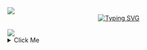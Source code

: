 <img align="center" src="https://capsule-render.vercel.app/api?type=waving&color=4CAF50&height=70&section=header" />

<div align="center">
 <a href="https://git.io/typing-svg"><img src="https://readme-typing-svg.demolab.com?font=Line+Font&size=32&pause=1000&color=11F72D&center=true&vCenter=true&random=false&width=435&lines=Mobile+Engineer" alt="Typing SVG" /></a>
</div>
<br/>
<img align="center" src="https://capsule-render.vercel.app/api?type=waving&color=4CAF50&height=70&section=footer"/>
<details>
  <summary>Click Me</summary>
 <p align="center">
  <img height="50%" width="auto" src="https://github-readme-stats.vercel.app/api?username=TheAlfran&show_icons=true&count_private=true&theme=gotham&hide_border=true&hide=issues,contribs&bg_color=00000000">
  <img height="50%" width="auto" src="https://github-readme-stats.vercel.app/api/top-langs/?username=munchkin1199&layout=compact&hide_border=true&theme=gotham&bg_color=00000000&langs_count=6&hide=jupyter%20notebook,tex,css,php&exclude_repo=Pacman-AI">
  <img src="https://github-readme-streak-stats.herokuapp.com?user=TheAlfran&theme=gotham&hide_border=true&background=FFFFFF00">
</p>

</div>
</details>



<!---
TheAlfran/TheAlfran is a ✨ special ✨ repository because its `README.md` (this file) appears on your GitHub profile.
You can click the Preview link to take a look at your changes.
--->
